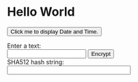 
<html>
<body>
<h1>Hello World</h1>
  
<button type="button"
onclick="document.getElementById('demo').innerHTML = Date()">
Click me to display Date and Time.</button>

<p id="demo"></p>

<form action="#" method="post">
Enter a text:<br/>
<input type="text" name="strex" id="strex" size="20" /> <button id="cryptstr">Encrypt</button><br/>
SHA512 hash string:<br/>
<input type="text" name="strcrypt" id="strcrypt" size="33" />
</form>
<script type="text/javascript">
// Here add the code of SHA512 function

// register onclick events for Encrypt button
document.getElementById('cryptstr').onclick = function() {
var txt_string = document.getElementById('strex').value;    // gets data from input text

// encrypts data and adds it in #strcrypt element
document.getElementById('strcrypt').value = SHA512(txt_string);
return false;
}
</script>

</body>
</html> 
